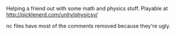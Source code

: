 Helping a friend out with some math and physics stuff.
Playable at http://picklenerd.com/unity/physicsy/

nc files have most of the comments removed because they're ugly.
